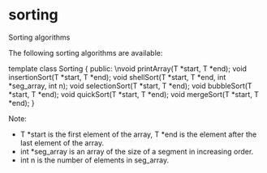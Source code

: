 # sorting
Sorting algorithms

The following sorting algorithms are available: 

template<class T>
class Sorting {
public:
    \nvoid printArray(T *start, T *end);
    void insertionSort(T *start, T *end);
    void shellSort(T *start, T *end, int *seg_array, int n);
    void selectionSort(T *start, T *end);
    void bubbleSort(T *start, T *end);
    void quickSort(T *start, T *end);
    void mergeSort(T *start, T *end);
}

Note:
- T *start is the first element of the array, T *end is the element after the last element of the array.
- int *seg_array is an array of the size of a segment in increasing order.
- int n is the number of elements in seg_array.
